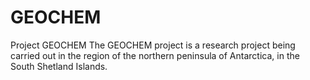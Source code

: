 # GEOCHEM
Project GEOCHEM 
The GEOCHEM project is a research project being carried out in the region of the northern peninsula of Antarctica, in the South Shetland Islands.
